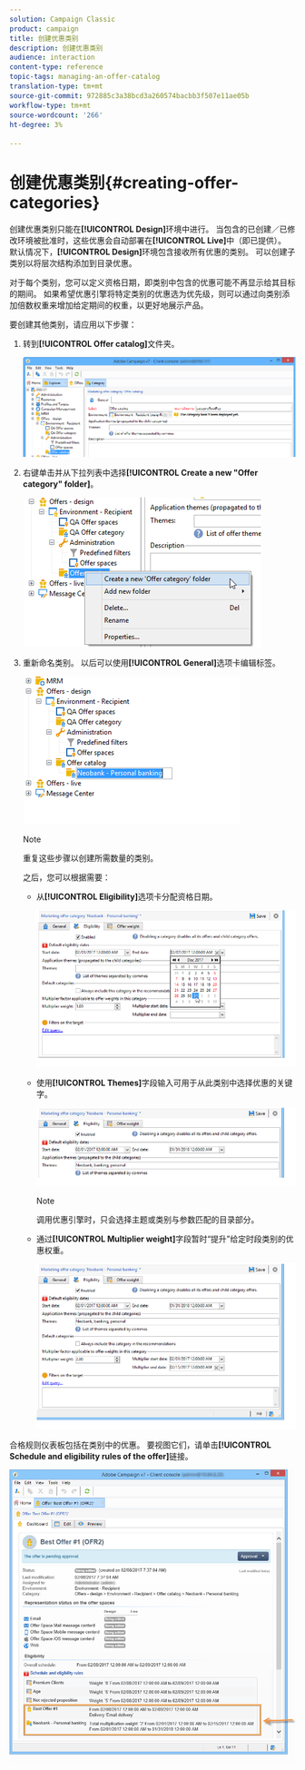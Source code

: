 ```yaml
---
solution: Campaign Classic
product: campaign
title: 创建优惠类别
description: 创建优惠类别
audience: interaction
content-type: reference
topic-tags: managing-an-offer-catalog
translation-type: tm+mt
source-git-commit: 972885c3a38bcd3a260574bacbb3f507e11ae05b
workflow-type: tm+mt
source-wordcount: '266'
ht-degree: 3%

---
```



# 创建优惠类别{#creating-offer-categories}

创建优惠类别只能在&#x200B;**[!UICONTROL Design]**&#x200B;环境中进行。 当包含的已创建／已修改环境被批准时，这些优惠会自动部署在&#x200B;**[!UICONTROL Live]**&#x200B;中（即已提供）。 默认情况下，**[!UICONTROL Design]**&#x200B;环境包含接收所有优惠的类别。 可以创建子类别以将层次结构添加到目录优惠。

对于每个类别，您可以定义资格日期，即类别中包含的优惠可能不再显示给其目标的期间。 如果希望优惠引擎将特定类别的优惠选为优先级，则可以通过向类别添加倍数权重来增加给定期间的权重，以更好地展示产品。

要创建其他类别，请应用以下步骤：

1. 转到&#x200B;**[!UICONTROL Offer catalog]**&#x200B;文件夹。

   ![](assets/offer_cat_create_001.png)

1. 右键单击并从下拉列表中选择&#x200B;**[!UICONTROL Create a new "Offer category" folder]**。

   ![](assets/offer_cat_create_002.png)

1. 重新命名类别。 以后可以使用&#x200B;**[!UICONTROL General]**&#x200B;选项卡编辑标签。

   ![](assets/offer_cat_create_003.png)

   >[!NOTE]
   >
   >重复这些步骤以创建所需数量的类别。

   之后，您可以根据需要：

   * 从&#x200B;**[!UICONTROL Eligibility]**&#x200B;选项卡分配资格日期。

      ![](assets/offer_cat_create_004.png)

   * 使用&#x200B;**[!UICONTROL Themes]**&#x200B;字段输入可用于从此类别中选择优惠的关键字。

      ![](assets/offer_cat_create_005.png)

      >[!NOTE]
      >
      >调用优惠引擎时，只会选择主题或类别与参数匹配的目录部分。

   * 通过&#x200B;**[!UICONTROL Multiplier weight]**&#x200B;字段暂时“提升”给定时段类别的优惠权重。

      ![](assets/offer_cat_create_006.png)

合格规则仪表板包括在类别中的优惠。 要视图它们，请单击&#x200B;**[!UICONTROL Schedule and eligibility rules of the offer]**&#x200B;链接。

![](assets/offer_create_006.png)

